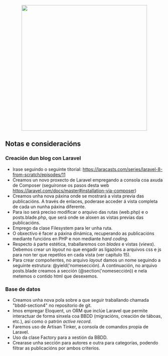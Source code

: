 <p align="center"><a href="https://laravel.com" target="_blank"><img src="https://raw.githubusercontent.com/laravel/art/master/logo-lockup/5%20SVG/2%20CMYK/1%20Full%20Color/laravel-logolockup-cmyk-red.svg" width="400"></a></p>

## Notas e consideracións

### Creación dun blog con Laravel

* Irase seguindo o seguinte titorial: https://laracasts.com/series/laravel-8-from-scratch/episodes/11
* Creamos un novo proxecto de Laravel empregando a consola coa axuda de Composer (seguíronse os pasos desta web https://laravel.com/docs/master#installation-via-composer)
* Creamos unha nova páxina onde se mostrará a vista previa das publicacións. A través de enlaces, poderase acceder á vista completa de cada un nunha páxina diferente.
* Para iso será preciso modificar o arquivo das rutas (web.php) e o posts.blade.php, que será onde se aloxen as vistas previas das publicacións.
* Emprego da clase Filesystem para ler unha ruta.
* O obxectivo é facer a páxina dinámica, recuperando as publicacións mediante funcións en PHP e non mediante _hard coding_.
* Respecto á parte estética, traballaremos con _blades_ e vistas (_views_). Debemos crear un _layout_ no que engadir as ligazóns a arquivos css e js para non ter que repetilos en cada vista (ver capítulo 15). 
* Para crear compoñentes, no arquivo _layout_ damos un nome seguindo a seguinte estrutura: @yield('nomesección). A continuación, no arquivo posts.blade creamos a sección (@section('nomesección)) e nela metemos o contido html que desexemos.

### Base de datos

* Creamos unha nova pola sobre a que seguir traballando chamada "bbdd-section4" no repositorio de git.
* Imos empregar Eloquent, un ORM que inclúe Laravel que permite interactuar de forma sinxela coa BBDD (migracións, creación de táboas, etc.), así como o patrón _active record_.
* Faremos uso de Artisan Tinker, a consola de comandos propia de Laravel.
* Uso da clase Factory para a xestión da BBDD.
* Crearase unha sección para autores e outra para categorías, podendo filtrar as publicacións por ambos criterios.


